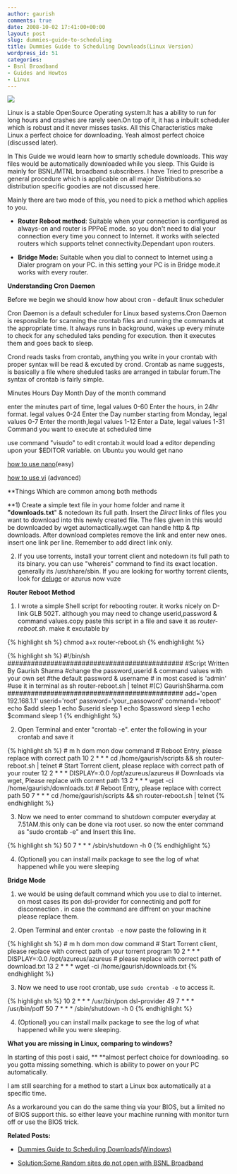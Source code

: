 ```yaml
---
author: gaurish
comments: true
date: 2008-10-02 17:41:00+00:00
layout: post
slug: dummies-guide-to-scheduling
title: Dummies Guide to Scheduling Downloads(Linux Version)
wordpress_id: 51
categories:
- Bsnl Broadband
- Guides and Howtos
- Linux
---
```


[![](http://3.bp.blogspot.com/_wMAC6frBFdw/SOUABh3ZuBI/AAAAAAAAAWw/X0FgKa48o0U/s200-R/3810-linux-logo.jpg)](http://3.bp.blogspot.com/_wMAC6frBFdw/SOUABh3ZuBI/AAAAAAAAAWw/iRu3TE2iwg4/s1600-h/3810-linux-logo.jpg)

Linux is a stable OpenSource Operating system.It has a ability to run for long hours and crashes are rarely seen.On top of it, it has a inbuilt scheduler which is robust and it never misses tasks. All this Characteristics make Linux a perfect choice for downloading. Yeah almost perfect choice (discussed later).  

In This Guide we would learn how to smartly schedule downloads. This way files would be automatically downloaded while you sleep. This Guide is mainly for BSNL/MTNL broadband subscribers. I have Tried to prescribe a general procedure which is applicable on all major Distributions.so distribution specific goodies are not discussed here.  

  

Mainly there are two mode of this, you need to pick a method which applies to you.  



  * **Router Reboot method**: Suitable when your connection is configured as always-on and router is PPPoE mode. so you don't need to dial your connection every time you connect to Internet. it works with selected routers which supports telnet connectivity.Dependant upon routers.  




  * **Bridge Mode:** Suitable when you dial to connect to Internet using a Dialer program on your PC. in this setting your PC is in Bridge mode.it works with every router.  



  

  



**Understanding Cron** **Daemon**  

Before we begin we should know how about cron - default linux scheduler   

Cron Daemon is a default scheduler for Linux based systems.Cron Daemon is responsible for scanning the crontab files and running the commands at the appropriate time. It always runs in background, wakes up every minute to check for any scheduled taks pending for execution. then it executes them and goes back to sleep.   

  

Crond reads tasks from crontab, anything you write in your crontab with proper syntax will be read & excuted by crond. Crontab as name suggests, is basically a file where sheduled tasks are arranged in tabular forum.The syntax of crontab is fairly simple.  






Minutes Hours Day Month Day of the month command  


enter the minutes part of time, legal values 0-60
Enter the hours, in 24hr format. legal values 0-24
Enter the Day number starting from Monday, legal values 0-7
Enter the month,legal values 1-12
Enter a Date, legal values 1-31
Command you want to execute at scheduled time
 
  

  

  

  

use command "visudo" to edit crontab.it would load a editor depending upon your $EDITOR variable. on Ubuntu you would get nano  

[how to use nano](http://www.gentoo.org/doc/en/nano-basics-guide.xml)(easy)  

[how to use vi](http://mirror1.linuxcbt.com/demos/classic_edition/LinuxCBT_Classic_vi.html) (advanced)  

  

**Things Which are common among both methods  

  

**1) Create a simple text file in your home folder and name it **"downloads.txt**" & notedown its full path. Insert the *Direct* links of files you want to download into this newly created file. The files given in this would be downloaded by wget automactically.wget can handle http & ftp downloads. After download completes remove the link and enter new ones. insert one link per line. Remember to add direct link only.  

  

2) If you use torrents, install your torrent client and notedown its full path to its binary. you can use "whereis" command to find its exact location. generally its /usr/share/sbin. If you are looking for worthy torrent clients, look for [deluge](http://deluge-torrent.org/) or azurus now vuze  

  



**Router Reboot Method**

1) I wrote a simple Shell script for rebooting router. it works nicely on D-link GLB 502T. although you may need to change userid,password & command values.copy paste this script in a file and save it as _router-reboot.sh_. make it excutable by   

  
{% highlight sh %}
chmod a+x router-reboot.sh
{% endhighlight %}
  

  


{% highlight sh %}
    #!/bin/sh
    #############################################
    #Script Written By Gaurish Sharma
    #change the password,userid & command values with your own set
    #the default password & username
    # in most cased is 'admin'
    #use it in terminal as sh router-reboot.sh | telnet
    #(C) GaurishSharma.com
    #############################################
    add='open 192.168.1.1'
    userid='root'
    password='your_passoword'
    command='reboot'
    echo $add
    sleep 1
    echo $userid
    sleep 1
    echo $password
    sleep 1
    echo $command
    sleep 1
{% endhighlight %}
  

2) Open Terminal and enter "crontab -e". enter the following in your crontab and save it  


{% highlight sh %}
    # m h  dom mon dow   command
    # Reboot Entry, please replace with correct path
    10 2 * * * cd /home/gaurish/scripts && sh router-reboot.sh | telnet
    # Start Torrent client, please replace with correct path of your router
    12 2 * * * DISPLAY=:0.0 /opt/azureus/azureus
    # Downloads via wget, Please replace with corrent path
    13 2 * * * wget -ci /home/gaurish/downloads.txt
    # Reboot Entry, please replace with correct path
    50 7 * * * cd /home/gaurish/scripts && sh router-reboot.sh | telnet
{% endhighlight %}

  

3) Now we need to enter command to shutdown computer everyday at 7.51AM.this only can be done via root user. so now the enter command as "sudo crontab -e" and Insert this line.  


{% highlight sh %}
    50 7 * * * /sbin/shutdown -h 0
{% endhighlight %}

  

4) (Optional) you can install mailx package to see the log of what happened while you were sleeping  

  

  



**Bridge Mode**

1) we would be using default command which you use to dial to internet. on most cases its pon dsl-provider for connectinig and poff for disconnection . in case the command are diffrent on your machine please replace them.  

  

2) Open Terminal and enter `crontab -e` now paste the following in it  


{% highlight sh %}
    # m h  dom mon dow   command
    # Start Torrent client, please replace with correct path of your torrent program
    10 2 * * * DISPLAY=:0.0 /opt/azureus/azureus
    # please replace with correct path of download.txt
    13 2 * * * wget -ci /home/gaurish/downloads.txt
{% endhighlight %}
  

3) Now we need to use root crontab, use `sudo crontab -e` to access it.  


{% highlight sh %}
    10 2 * * *  /usr/bin/pon dsl-provider
    49 7 * * * /usr/bin/poff
    50 7 * * * /sbin/shutdown -h 0
{% endhighlight %}

  

4) (Optional) you can install mailx package to see the log of what happened while you were sleeping.

  

  

**What you are missing in Linux, comparing to windows?**  

In starting of this post i said, ** **almost perfect choice for downloading. so you gotta missing something. which is ability to power on your PC automatically.  

I am still searching for a method to start a Linux box automatically at a specific time.   

As a workaround you can do the same thing via your BIOS, but a limited no of BIOS support this. so either leave your machine running with monitor turn off or use the BIOS trick.  

  

**Related Posts:**   



  * [Dummies Guide to Scheduling Downloads(Windows)](http://www.gaurishsharma.com/2008/09/dummies-guide-to-scheduling-downloads.html)


  * [Solution:Some Random sites do not open with BSNL Broadband](http://www.gaurishsharma.com/2008/08/solutionsome-random-sites-do-not-open.html)
